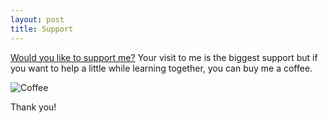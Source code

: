 ```yaml
---
layout: post
title: Support
---
```


[Would you like to support me?](www.buymeacoffee.com/umutkedik)
Your visit to me is the biggest support but if you want to help a little while learning together, you can buy me a coffee.

![Coffee](https://i.pinimg.com/originals/33/ba/ab/33baab54b7b902ca35ea558c6165b5b1.gif)[](www.buymeacoffee.com/umutkedik)

Thank you!
